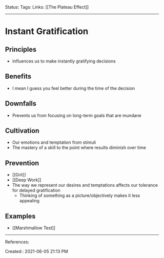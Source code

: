 Status:
Tags: 
Links: [[The Plateau Effect]]
___
# Instant Gratification
## Principles
- Influences us to make instantly gratifying decisions
## Benefits
- I mean I guess you feel better during the time of the decision
## Downfalls 
- Prevents us from focusing on long-term goals that are mundane
## Cultivation
- Our emotions and temptation from stimuli
- The mastery of a skill to the point where results diminish over time
## Prevention
- [[Grit]]
- [[Deep Work]]
- The way we represent our desires and temptations affects our tolerance for delayed gratification
	- Thinking of something as a picture/objectively makes it less appealing
## Examples
- [[Marshmallow Test]]
___
References:

Created:: 2021-06-05 21:13 PM